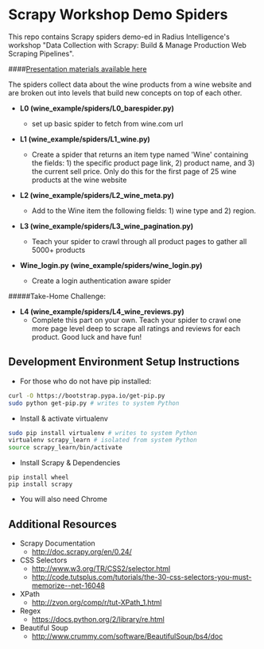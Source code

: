 Scrapy Workshop Demo Spiders
============================

This repo contains Scrapy spiders demo-ed in Radius Intelligence's workshop "Data Collection with Scrapy: Build & Manage Production Web Scraping Pipelines".

####[Presentation materials available here](https://docs.google.com/a/radius.com/presentation/d/1QUbdzaI7fRwY1lspgCPnZ5as-NAZzBjYEsuyKrOIBlM/view)

The spiders collect data about the wine products from a wine website and are broken out into levels that build new concepts on top of each other.

* __L0 (wine_example/spiders/L0_barespider.py)__
    * set up basic spider to fetch from wine&#x2E;com url


* __L1 (wine_example/spiders/L1_wine.py)__
    * Create a spider that returns an item type named 'Wine' containing the fields: 1) the specific product page link, 2) product name, and 3) the current sell price. Only do this for the first page of 25 wine products at the wine website


* __L2 (wine_example/spiders/L2_wine_meta.py)__
    * Add to the Wine item the following fields: 1) wine type and 2) region.


* __L3 (wine_example/spiders/L3_wine_pagination.py)__
    * Teach your spider to crawl through all product pages to gather all 5000+ products


* __Wine_login.py (wine_example/spiders/wine_login.py)__
    * Create a login authentication aware spider



#####Take-Home Challenge:
* __L4 (wine_example/spiders/L4_wine_reviews.py)__
    * Complete this part on your own. Teach your spider to crawl one more page level deep to scrape all ratings and reviews for each product. Good luck and have fun!



Development Environment Setup Instructions
------------------------------------------

* For those who do not have pip installed:
```sh
curl -O https://bootstrap.pypa.io/get-pip.py
sudo python get-pip.py # writes to system Python
```

* Install & activate virtualenv
```sh
sudo pip install virtualenv # writes to system Python
virtualenv scrapy_learn # isolated from system Python
source scrapy_learn/bin/activate
```

* Install Scrapy & Dependencies
```
pip install wheel
pip install scrapy
```

* You will also need Chrome

Additional Resources
--------------------

* Scrapy Documentation
    * http://doc.scrapy.org/en/0.24/
* CSS Selectors
    * http://www.w3.org/TR/CSS2/selector.html
    * http://code.tutsplus.com/tutorials/the-30-css-selectors-you-must-memorize--net-16048
* XPath
    * http://zvon.org/comp/r/tut-XPath_1.html
* Regex
    * https://docs.python.org/2/library/re.html
* Beautiful Soup
    * http://www.crummy.com/software/BeautifulSoup/bs4/doc
